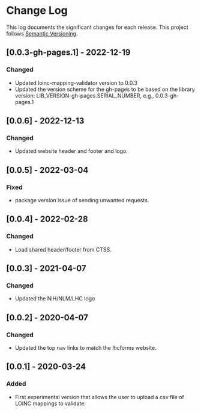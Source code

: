 # Change Log

This log documents the significant changes for each release.
This project follows [Semantic Versioning](http://semver.org/).

## [0.0.3-gh-pages.1] - 2022-12-19
### Changed
 - Updated loinc-mapping-validator version to 0.0.3
 - Updated the version scheme for the gh-pages to be based on the library version:
   LIB_VERSION-gh-pages.SERIAL_NUMBER, e.g., 0.0.3-gh-pages.1

## [0.0.6] - 2022-12-13
### Changed
 - Updated website header and footer and logo.

## [0.0.5] - 2022-03-04
### Fixed
- package version issue of sending unwanted requests.

## [0.0.4] - 2022-02-28
### Changed
- Load shared header/footer from CTSS.

## [0.0.3] - 2021-04-07
### Changed
- Updated the NIH/NLM/LHC logo

## [0.0.2] - 2020-04-07
### Changed
- Updated the top nav links to match the lhcforms website.

## [0.0.1] - 2020-03-24
### Added
- First experimental version that allows the user to upload a csv file of LOINC
  mappings to validate.
